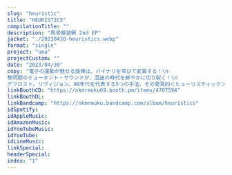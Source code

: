 ```yaml
---
slug: "heuristic"
title: "HEURISTICS"
compilationTitle: ""
description: "馬骨擬装網 2nd EP"
jacket: "./20230430-heuristics.webp"
format: "single"
project: "uma"
projectCustom: ""
date: "2023/04/30"
copy: "電子の運動が魅せる旋律は、バイナリを帯びて変異する！\n
黎明期のミュータント・サウンドが、混迷の時代を鮮やかに切り裂く！\n
デフロスト。リヴィジョン。90年代を代表する5つの手法。その発見的＜ヒューリスティック＞な用法集！"
linkBoothCD: "https://nkmrmuku69.booth.pm/items/4707594"
linkBoothDL: 
linkBandcamp: "https://nkmrmuku.bandcamp.com/album/heuristics"
idSpotify: 
idAppleMusic: 
idAmazonMusic: 
idYouTubeMusic: 
idYouTube: 
idLineMusic: 
linkSpecial: 
headerSpecial: 
index: "1"
---
```

